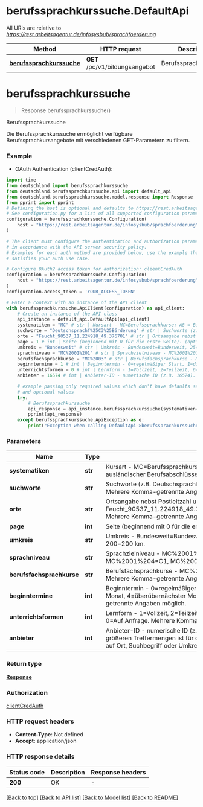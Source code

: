 # berufssprachkurssuche.DefaultApi

All URIs are relative to *https://rest.arbeitsagentur.de/infosysbub/sprachfoerderung*

Method | HTTP request | Description
------------- | ------------- | -------------
[**berufssprachkurssuche**](DefaultApi.md#berufssprachkurssuche) | **GET** /pc/v1/bildungsangebot | Berufssprachkurssuche


# **berufssprachkurssuche**
> Response berufssprachkurssuche()

Berufssprachkurssuche

Die Berufssprachkurssuche ermöglicht verfügbare Berufssprachkursangebote mit verschiedenen GET-Parametern zu filtern.

### Example

* OAuth Authentication (clientCredAuth):

```python
import time
from deutschland import berufssprachkurssuche
from deutschland.berufssprachkurssuche.api import default_api
from deutschland.berufssprachkurssuche.model.response import Response
from pprint import pprint
# Defining the host is optional and defaults to https://rest.arbeitsagentur.de/infosysbub/sprachfoerderung
# See configuration.py for a list of all supported configuration parameters.
configuration = berufssprachkurssuche.Configuration(
    host = "https://rest.arbeitsagentur.de/infosysbub/sprachfoerderung"
)

# The client must configure the authentication and authorization parameters
# in accordance with the API server security policy.
# Examples for each auth method are provided below, use the example that
# satisfies your auth use case.

# Configure OAuth2 access token for authorization: clientCredAuth
configuration = berufssprachkurssuche.Configuration(
    host = "https://rest.arbeitsagentur.de/infosysbub/sprachfoerderung"
)
configuration.access_token = 'YOUR_ACCESS_TOKEN'

# Enter a context with an instance of the API client
with berufssprachkurssuche.ApiClient(configuration) as api_client:
    # Create an instance of the API class
    api_instance = default_api.DefaultApi(api_client)
    systematiken = "MC" # str | Kursart - MC=Berufssprachkurse; A8 = Bildungsangebote Migration; MQ = Anerkennung ausländischer Berufsabschlüsse. (optional)
    suchworte = "Deutschsprachf%25C3%25B6rderung" # str | Suchworte (z.B. Deutschsprachf%25C3%25B6rderung,Berufsbezogener%2520Englischkurs). Mehrere Komma-getrennte Angaben möglich. (optional)
    orte = "Feucht_90537_11.224918_49.376701" # str | Ortsangabe nebst Postleitzahl und Koordinaten (z.B. Feucht_90537_11.224918_49.376701,N%C3%BCrnberg;%20Mittelfranken_11.0753_49.4508). Mehrere Komma-getrennte Angaben möglich. (optional)
    page = 1 # int | Seite (beginnend mit 0 für die erste Seite). (optional)
    umkreis = "Bundesweit" # str | Umkreis - Bundesweit=Bundesweit, 25=25 km, 50=50 km, 100=100 km, 150=150 km, 200=200 km. (optional)
    sprachniveau = "MC%2001%201" # str | Sprachzielniveau - MC%2001%201=A2, MC%2001%202=B1, MC%2001%203=B2, MC%2001%204=C1, MC%2001%205=C2. Mehrere Komma-getrennte Angaben möglich. (optional)
    berufsfachsprachkurse = "MC%2003" # str | Berufsfachsprachkurse - MC%2002=Spezialberufskurs, MC%2003=Berufsanerkennung. Mehrere Komma-getrennte Angaben möglich. (optional)
    beginntermine = 1 # int | Beginntermin - 0=regelmäßiger Start, 1=diesen Monat, 2=nächster Monat, 3=übernächster Monat, 4=überübernächster Monat, 5=spätere Termine, 6=frühere Termine. Mehrere Komma-getrennte Angaben möglich. (optional)
    unterrichtsformen = 0 # int | Lernform - 1=Vollzeit, 2=Teilzeit, 6=Blockunterricht, 3=Wochenendveranstaltung, 5=E-Learning, 0=Auf Anfrage. Mehrere Komma-getrennte Angaben möglich. (optional)
    anbieter = 16574 # int | Anbieter-ID - numerische ID (z.B. 16574). Mehrere Komma-getrennte Angaben möglich. Bei größeren Treffermengen ist für die Verwendung des Filters nach Anbietern eine Einschränkung auf Ort, Suchbegriff oder Umkreis erforderlich. (optional)

    # example passing only required values which don't have defaults set
    # and optional values
    try:
        # Berufssprachkurssuche
        api_response = api_instance.berufssprachkurssuche(systematiken=systematiken, suchworte=suchworte, orte=orte, page=page, umkreis=umkreis, sprachniveau=sprachniveau, berufsfachsprachkurse=berufsfachsprachkurse, beginntermine=beginntermine, unterrichtsformen=unterrichtsformen, anbieter=anbieter)
        pprint(api_response)
    except berufssprachkurssuche.ApiException as e:
        print("Exception when calling DefaultApi->berufssprachkurssuche: %s\n" % e)
```


### Parameters

Name | Type | Description  | Notes
------------- | ------------- | ------------- | -------------
 **systematiken** | **str**| Kursart - MC&#x3D;Berufssprachkurse; A8 &#x3D; Bildungsangebote Migration; MQ &#x3D; Anerkennung ausländischer Berufsabschlüsse. | [optional]
 **suchworte** | **str**| Suchworte (z.B. Deutschsprachf%25C3%25B6rderung,Berufsbezogener%2520Englischkurs). Mehrere Komma-getrennte Angaben möglich. | [optional]
 **orte** | **str**| Ortsangabe nebst Postleitzahl und Koordinaten (z.B. Feucht_90537_11.224918_49.376701,N%C3%BCrnberg;%20Mittelfranken_11.0753_49.4508). Mehrere Komma-getrennte Angaben möglich. | [optional]
 **page** | **int**| Seite (beginnend mit 0 für die erste Seite). | [optional]
 **umkreis** | **str**| Umkreis - Bundesweit&#x3D;Bundesweit, 25&#x3D;25 km, 50&#x3D;50 km, 100&#x3D;100 km, 150&#x3D;150 km, 200&#x3D;200 km. | [optional]
 **sprachniveau** | **str**| Sprachzielniveau - MC%2001%201&#x3D;A2, MC%2001%202&#x3D;B1, MC%2001%203&#x3D;B2, MC%2001%204&#x3D;C1, MC%2001%205&#x3D;C2. Mehrere Komma-getrennte Angaben möglich. | [optional]
 **berufsfachsprachkurse** | **str**| Berufsfachsprachkurse - MC%2002&#x3D;Spezialberufskurs, MC%2003&#x3D;Berufsanerkennung. Mehrere Komma-getrennte Angaben möglich. | [optional]
 **beginntermine** | **int**| Beginntermin - 0&#x3D;regelmäßiger Start, 1&#x3D;diesen Monat, 2&#x3D;nächster Monat, 3&#x3D;übernächster Monat, 4&#x3D;überübernächster Monat, 5&#x3D;spätere Termine, 6&#x3D;frühere Termine. Mehrere Komma-getrennte Angaben möglich. | [optional]
 **unterrichtsformen** | **int**| Lernform - 1&#x3D;Vollzeit, 2&#x3D;Teilzeit, 6&#x3D;Blockunterricht, 3&#x3D;Wochenendveranstaltung, 5&#x3D;E-Learning, 0&#x3D;Auf Anfrage. Mehrere Komma-getrennte Angaben möglich. | [optional]
 **anbieter** | **int**| Anbieter-ID - numerische ID (z.B. 16574). Mehrere Komma-getrennte Angaben möglich. Bei größeren Treffermengen ist für die Verwendung des Filters nach Anbietern eine Einschränkung auf Ort, Suchbegriff oder Umkreis erforderlich. | [optional]

### Return type

[**Response**](Response.md)

### Authorization

[clientCredAuth](../README.md#clientCredAuth)

### HTTP request headers

 - **Content-Type**: Not defined
 - **Accept**: application/json


### HTTP response details

| Status code | Description | Response headers |
|-------------|-------------|------------------|
**200** | OK |  -  |

[[Back to top]](#) [[Back to API list]](../README.md#documentation-for-api-endpoints) [[Back to Model list]](../README.md#documentation-for-models) [[Back to README]](../README.md)

